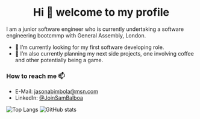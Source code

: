 <h1 align="center">Hi 👋  welcome to my profile</h1>

I am a junior software engineer who is currently undertaking a software engineering bootcmmp with General Assembly, London.

- 🔭 I’m currently looking for my first software developing role.
- 🌱 I’m also currently planning my next side projects, one involving coffee and other potentially being a game.

### How to reach me 📫
- E-Mail: [jasonabimbola@msn.com](mailto:jasonabimbola@msn.com)
- LinkedIn: [@JoinSamBalboa](https://linkedin.com/in/joinsambalboa)


![Top Langs](https://github-readme-stats.vercel.app/api/top-langs/?username=JoinSamBalboa&layout=compact)
![GitHub stats](https://github-readme-stats.vercel.app/api?username=JoinSamBalboa&show_icons=true&count_private=true?)
